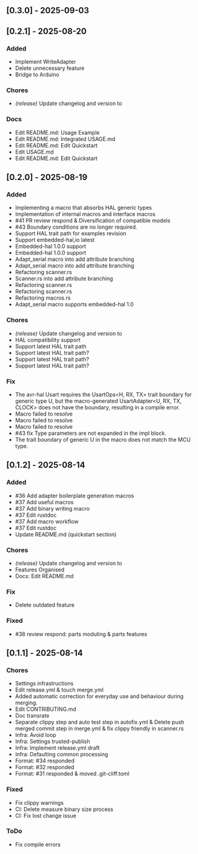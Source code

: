 ## [0.3.0] - 2025-09-03
## [0.2.1] - 2025-08-20

### Added

- Implement WriteAdapter
- Delete unnecessary feature
- Bridge to Arduino

### Chores

- *(release)* Update changelog and version to

### Docs

- Edit README.md: Usage Example
- Edit README.md: Integrated USAGE.md
- Edit README.md: Edit Quickstart
- Edit USAGE.md
- Edit README.md: Edit Quickstart

## [0.2.0] - 2025-08-19

### Added

- Implementing a macro that absorbs HAL generic types
- Implementation of internal macros and interface macros
- #41 PR review respond & Diversification of compatible models
- #43 Boundary conditions are no longer required.
- Support HAL trait path for examples revision
- Support embedded-hal,io latest
- Embedded-hal 1.0.0 support
- Embedded-hal 1.0.0 support
- Adapt_serial macro into add attribute branching
- Adapt_serial macro into add attribute branching
- Refactoring scanner.rs
- Scanner.rs into add attribute branching
- Refactoring scanner.rs
- Refactoring scanner.rs
- Refactoring macros.rs
- Adapt_serial macro supports embedded-hal 1.0

### Chores

- *(release)* Update changelog and version to
- HAL compatibility support
- Support latest HAL trait path
- Support latest HAL trait path?
- Support latest HAL trait path?
- Support latest HAL trait path?

### Fix

- The avr-hal Usart requires the UsartOps<H, RX, TX> trait boundary for generic type U, but the macro-generated UsartAdapter<U, RX, TX, CLOCK> does not have the boundary, resulting in a compile error.
- Macro failed to resolve
- Macro failed to resolve
- Macro failed to resolve
- #43 fix Type parameters are not expanded in the impl block.
- The trait boundary of generic U in the macro does not match the MCU type.

## [0.1.2] - 2025-08-14

### Added

- #36 Add adapter boilerplate generation macros
- #37 Add useful macros
- #37 Add binary writing macro
- #37 Edit rustdoc
- #37 Add macro workflow
- #37 Edit rustdoc
- Update README.md (quickstart section)

### Chores

- *(release)* Update changelog and version to
- Features Organised
- Docs: Edit README.md

### Fix

- Delete outdated feature

### Fixed

- #38 review respond: parts moduling & parts features
## [0.1.1] - 2025-08-14

### Chores

- Settings infrastructions
- Edit release.yml & touch merge.yml
- Added automatic correction for everyday use and behaviour during merging.
- Edit CONTRIBUTING.md
- Doc transrate
- Separate clippy step and auto test step in autofix.yml & Delete push merged commit step in merge.yml & fix clippy friendly in scanner.rs
- Infra: Avoid loop
- Infra: Settings trusted-publish
- Infra: Implement release.yml draft
- Infra: Defaulting common processing
- Format: #34 responded
- Format: #32 responded
- Format: #31 responded & moved .git-cliff.toml

### Fixed

- Fix clippy warnings
- CI: Delete measure binary size process
- CI: Fix lost change issue

### ToDo

- Fix compile errors

